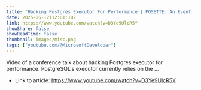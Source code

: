 ```yaml
---
title: "Hacking Postgres Executor For Performance | POSETTE: An Event for Postgres 2025"
date: 2025-06-12T12:01:18Z
link: https://www.youtube.com/watch?v=D3Ye9UlcR5Y
showShare: false
showReadTime: false
thumbnail: images/misc.png
tags: ["youtube.com/@MicrosoftDeveloper"]
---
```

Video of a conference talk about hacking Postgres executor for performance. PostgreSQL's executor currently relies on the ...

- Link to article: https://www.youtube.com/watch?v=D3Ye9UlcR5Y